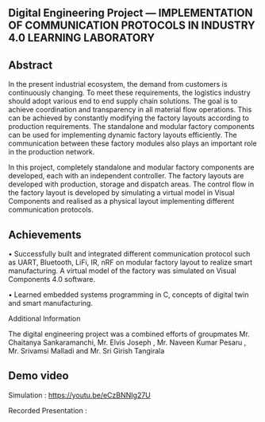 ## Digital Engineering Project — IMPLEMENTATION OF COMMUNICATION PROTOCOLS IN INDUSTRY 4.0 LEARNING LABORATORY

## Abstract

In the present industrial ecosystem, the demand from customers is continuously changing. To meet these requirements, the logistics industry should adopt various end to end supply chain solutions. The goal is to achieve coordination and transparency in all material flow operations. This can be achieved by constantly modifying the factory layouts according to production requirements. The standalone and modular factory components can be used for implementing dynamic factory layouts efficiently. The communication between these factory modules also plays an important role in the production network.

In this project, completely standalone and modular factory components are developed, each with an independent controller. The factory layouts are developed with production, storage and dispatch areas. The control flow in the factory layout is developed by simulating a virtual model in Visual Components and realised as a physical layout implementing different communication protocols.
 
 
 ## Achievements

•	Successfully built and integrated different communication protocol such as UART, Bluetooth, LiFi, IR, nRF on modular factory layout to realize smart manufacturing. A virtual      model of the factory was simulated on Visual Components 4.0 software.

•	Learned embedded systems programming in C, concepts of digital twin and smart manufacturing.

Additional Information

The digital engineering project was a combined efforts of groupmates
Mr. Chaitanya Sankaramanchi, Mr. Elvis Joseph , Mr. Naveen Kumar Pesaru , Mr. Srivamsi Malladi  and Mr. Sri Girish Tangirala

## Demo video

Simulation : https://youtu.be/eCzBNNIg27U

Recorded Presentation : 
